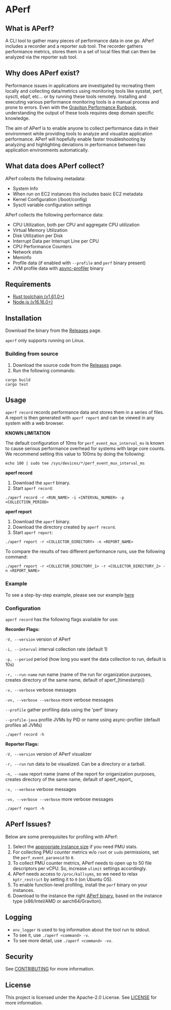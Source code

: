 # APerf
## What is APerf?
A CLI tool to gather many pieces of performance data in one go. APerf includes a recorder and a reporter sub tool. The recorder gathers performance metrics, stores them in a set of local files that can then be analyzed via the reporter sub tool.

## Why does APerf exist?
Performance issues in applications are investigated by recreating them locally and collecting data/metrics using monitoring tools like sysstat, perf, sysctl, ebpf, etc... or by running these tools remotely. Installing and executing various performance monitoring tools is a manual process and prone to errors. Even with the [Graviton Performance Runbook](https://github.com/aws/aws-graviton-getting-started/blob/main/perfrunbook/README.md), understanding the output of these tools requires deep domain specific knowledge.

The aim of APerf is to enable anyone to collect performance data in their environment while providing tools to analyze and visualize application performance. APerf will hopefully enable faster troubleshooting by analyzing and highlighting deviations in performance between two application environments automatically. 

## What data does APerf collect?
APerf collects the following metadata:
- System Info
- When run on EC2 instances this includes basic EC2 metadata
- Kernel Configuration (/boot/config)
- Sysctl variable configuration settings

APerf collects the following performance data:
- CPU Utilization, both per CPU and aggregate CPU utilization
- Virtual Memory Utilization
- Disk Utilization per Disk
- Interrupt Data per Interrupt Line per CPU
- CPU Performance Counters
- Network stats
- Meminfo
- Profile data (if enabled with `--profile` and `perf` binary present)
- JVM profile data with [async-profiler](https://github.com/async-profiler/async-profiler/tree/master) binary

## Requirements
* [Rust toolchain (v1.61.0+)](https://www.rust-lang.org/tools/install)
* [Node.js (v16.16.0+)](https://nodejs.org/en/download/)

## Installation
Download the binary from the [Releases](https://github.com/aws/APerf/releases) page.

`aperf` only supports running on Linux.

### Building from source
1. Download the source code from the [Releases](https://github.com/aws/APerf/releases) page.
2. Run the following commands:

```
cargo build
cargo test
```

## Usage
`aperf record` records performance data and stores them in a series of files. A report is then generated with `aperf report` and can be viewed in any system with a web browser.

**KNOWN LIMITATION**

The default configuration of 10ms for `perf_event_mux_interval_ms` is known to cause serious performance overhead for systems with large core counts. We recommend setting this value to 100ms by doing the following:

```
echo 100 | sudo tee /sys/devices/*/perf_event_mux_interval_ms
```

**aperf record**
1. Download the `aperf` binary.
2. Start `aperf record`:
```
./aperf record -r <RUN_NAME> -i <INTERVAL_NUMBER> -p <COLLECTION_PERIOD>
```

**aperf report**
1. Download the `aperf` binary.
2. Download the directory created by `aperf record`.
3. Start `aperf report`:
```
./aperf report -r <COLLECTOR_DIRECTORY> -n <REPORT_NAME>
```

To compare the results of two different performance runs, use the following command:
```
./aperf report -r <COLLECTOR_DIRECTORY_1> -r <COLLECTOR_DIRECTORY_2> -n <REPORT_NAME>
```

### Example
To see a step-by-step example, please see our example [here](./EXAMPLE.md)

### Configuration

`aperf record` has the following flags available for use:

**Recorder Flags:**

`-V, --version` version of APerf

`-i, --interval` interval collection rate (default 1)

`-p, --period` period (how long you want the data collection to run, default is 10s)

`-r, --run-name` run name (name of the run for organization purposes, creates directory of the same name, default of aperf_[timestamp])

`-v, --verbose` verbose messages

`-vv, --verbose --verbose` more verbose messages

`--profile` gather profiling data using the 'perf' binary

`--profile-java` profile JVMs by PID or name using async-profiler (default profiles all JVMs)

`./aperf record -h`

**Reporter Flags:**

`-V, --version` version of APerf visualizer

`-r, --run` run data to be visualized. Can be a directory or a tarball.

`-n, --name` report name (name of the report for origanization purposes, creates directory of the same name, default of aperf_report_<run>

`-v, --verbose` verbose messages

`-vv, --verbose --verbose` more verbose messages

`./aperf report -h`

## APerf Issues?
Below are some prerequisites for profiling with APerf:
1. Select the [appropriate instance size](https://github.com/aws/aws-graviton-getting-started/blob/main/perfrunbook/debug_hw_perf.md) if you need PMU stats.
2. For collecting PMU counter metrics w/o `root` or `sudo` permissions, set the `perf_event_paranoid` to `0`.
3. To collect PMU counter metrics, APerf needs to open up to 50 file descriptors per vCPU. So, increase `ulimit` settings accordingly.
4. APerf needs access to `/proc/kallsyms`, so we need to relax `kptr_restrict` by setting it to `0` (on Ubuntu OS).
5. To enable function-level profiling, install the `perf` binary on your instances.
6. Download to the instance the right [APerf binary](https://github.com/aws/aperf/releases), based on the instance type (x86/Intel/AMD or aarch64/Graviton).

## Logging
* `env_logger` is used to log information about the tool run to stdout.
* To see it, use `./aperf <command> -v`.
* To see more detail, use `./aperf <command> -vv`.

## Security

See [CONTRIBUTING](CONTRIBUTING.md#security-issue-notifications) for more information.

## License

This project is licensed under the Apache-2.0 License. See [LICENSE](LICENSE) for more information.

